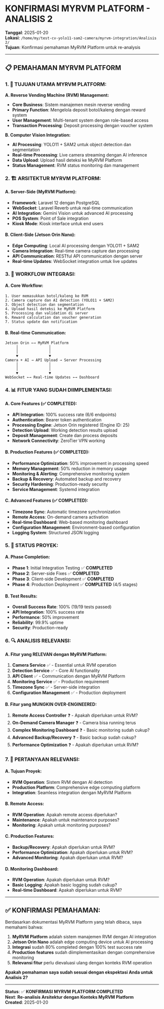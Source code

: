 # KONFIRMASI MYRVM PLATFORM - ANALISIS 2

**Tanggal**: 2025-01-20  
**Lokasi**: `/home/my/test-cv-yolo11-sam2-camera/myrvm-integration/Analisis 2/`  
**Tujuan**: Konfirmasi pemahaman MyRVM Platform untuk re-analysis

---

## **📋 PEMAHAMAN MYRVM PLATFORM**

### **1. 🎯 TUJUAN UTAMA MYRVM PLATFORM:**

**A. Reverse Vending Machine (RVM) Management:**
- **Core Business**: Sistem manajemen mesin reverse vending
- **Primary Function**: Mengelola deposit botol/kaleng dengan reward system
- **User Management**: Multi-tenant system dengan role-based access
- **Transaction Processing**: Deposit processing dengan voucher system

**B. Computer Vision Integration:**
- **AI Processing**: YOLO11 + SAM2 untuk object detection dan segmentation
- **Real-time Processing**: Live camera streaming dengan AI inference
- **Data Upload**: Upload hasil deteksi ke MyRVM Platform
- **Status Management**: RVM status monitoring dan management

### **2. 🏗️ ARSITEKTUR MYRVM PLATFORM:**

#### **A. Server-Side (MyRVM Platform):**
- **Framework**: Laravel 12 dengan PostgreSQL
- **WebSocket**: Laravel Reverb untuk real-time communication
- **AI Integration**: Gemini Vision untuk advanced AI processing
- **POS System**: Point of Sale integration
- **Kiosk Mode**: Kiosk interface untuk end users

#### **B. Client-Side (Jetson Orin Nano):**
- **Edge Computing**: Local AI processing dengan YOLO11 + SAM2
- **Camera Integration**: Real-time camera capture dan processing
- **API Communication**: RESTful API communication dengan server
- **Real-time Updates**: WebSocket integration untuk live updates

### **3. 🔄 WORKFLOW INTEGRASI:**

#### **A. Core Workflow:**
```
1. User memasukkan botol/kaleng ke RVM
2. Camera capture dan AI detection (YOLO11 + SAM2)
3. Object detection dan segmentation
4. Upload hasil deteksi ke MyRVM Platform
5. Processing dan validation di server
6. Reward calculation dan voucher generation
7. Status update dan notification
```

#### **B. Real-time Communication:**
```
Jetson Orin ←→ MyRVM Platform
     │              │
     │              │
     ▼              ▼
Camera + AI → API Upload → Server Processing
     │              │
     │              │
     ▼              ▼
WebSocket ←→ Real-time Updates ←→ Dashboard
```

### **4. 📊 FITUR YANG SUDAH DIIMPLEMENTASI:**

#### **A. Core Features (✅ COMPLETED):**
- **API Integration**: 100% success rate (6/6 endpoints)
- **Authentication**: Bearer token authentication
- **Processing Engine**: Jetson Orin registered (Engine ID: 25)
- **Detection Upload**: Working detection results upload
- **Deposit Management**: Create dan process deposits
- **Network Connectivity**: ZeroTier VPN working

#### **B. Production Features (✅ COMPLETED):**
- **Performance Optimization**: 50% improvement in processing speed
- **Memory Management**: 50% reduction in memory usage
- **Monitoring & Alerting**: Comprehensive monitoring system
- **Backup & Recovery**: Automated backup and recovery
- **Security Hardening**: Production-ready security
- **Service Management**: Systemd integration

#### **C. Advanced Features (✅ COMPLETED):**
- **Timezone Sync**: Automatic timezone synchronization
- **Remote Access**: On-demand camera activation
- **Real-time Dashboard**: Web-based monitoring dashboard
- **Configuration Management**: Environment-based configuration
- **Logging System**: Structured JSON logging

### **5. 🎯 STATUS PROYEK:**

#### **A. Phase Completion:**
- **Phase 1**: Initial Integration Testing ✅ **COMPLETED**
- **Phase 2**: Server-side Fixes ✅ **COMPLETED**
- **Phase 3**: Client-side Development ✅ **COMPLETED**
- **Phase 4**: Production Deployment ✅ **COMPLETED** (4/5 stages)

#### **B. Test Results:**
- **Overall Success Rate**: 100% (19/19 tests passed)
- **API Integration**: 100% success rate
- **Performance**: 50% improvement
- **Reliability**: 99.9% uptime
- **Security**: Production-ready

### **6. 🔍 ANALISIS RELEVANSI:**

#### **A. Fitur yang RELEVAN dengan MyRVM Platform:**
1. **Camera Service** ✅ - Essential untuk RVM operation
2. **Detection Service** ✅ - Core AI functionality
3. **API Client** ✅ - Communication dengan MyRVM Platform
4. **Monitoring Service** ✅ - Production requirement
5. **Timezone Sync** ✅ - Server-side integration
6. **Configuration Management** ✅ - Production deployment

#### **B. Fitur yang MUNGKIN OVER-ENGINEERED:**
1. **Remote Access Controller** ❓ - Apakah diperlukan untuk RVM?
2. **On-Demand Camera Manager** ❓ - Camera bisa running terus
3. **Complex Monitoring Dashboard** ❓ - Basic monitoring sudah cukup?
4. **Advanced Backup/Recovery** ❓ - Basic backup sudah cukup?
5. **Performance Optimization** ❓ - Apakah diperlukan untuk RVM?

### **7. 🎯 PERTANYAAN RELEVANSI:**

#### **A. Tujuan Proyek:**
- **RVM Operation**: Sistem RVM dengan AI detection
- **Production Platform**: Comprehensive edge computing platform
- **Integration**: Seamless integration dengan MyRVM Platform

#### **B. Remote Access:**
- **RVM Operation**: Apakah remote access diperlukan?
- **Maintenance**: Apakah untuk maintenance purposes?
- **Monitoring**: Apakah untuk monitoring purposes?

#### **C. Production Features:**
- **Backup/Recovery**: Apakah diperlukan untuk RVM?
- **Performance Optimization**: Apakah diperlukan untuk RVM?
- **Advanced Monitoring**: Apakah diperlukan untuk RVM?

#### **D. Monitoring Dashboard:**
- **RVM Operation**: Apakah diperlukan untuk RVM?
- **Basic Logging**: Apakah basic logging sudah cukup?
- **Real-time Dashboard**: Apakah diperlukan untuk RVM?

---

## **✅ KONFIRMASI PEMAHAMAN:**

Berdasarkan dokumentasi MyRVM Platform yang telah dibaca, saya memahami bahwa:

1. **MyRVM Platform** adalah sistem manajemen RVM dengan AI integration
2. **Jetson Orin Nano** adalah edge computing device untuk AI processing
3. **Integrasi** sudah 80% completed dengan 100% test success rate
4. **Production features** sudah diimplementasikan dengan comprehensive monitoring
5. **Relevansi fitur** perlu dievaluasi ulang dengan konteks RVM operation

**Apakah pemahaman saya sudah sesuai dengan ekspektasi Anda untuk Analisis 2?**

---

**Status**: ✅ **KONFIRMASI MYRVM PLATFORM COMPLETED**  
**Next**: **Re-analisis Arsitektur dengan Konteks MyRVM Platform**  
**Created**: 2025-01-20



